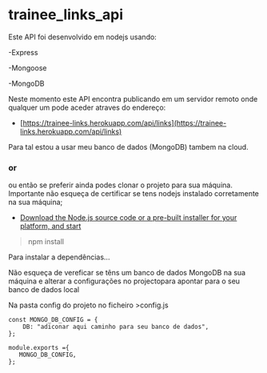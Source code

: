 # trainee_links_api

Este API foi desenvolvido em nodejs usando:

-Express

-Mongoose

-MongoDB


Neste momento este API encontra publicando em um servidor remoto onde qualquer um pode aceder atraves do  endereço:

- [https://trainee-links.herokuapp.com/api/links](https://trainee-links.herokuapp.com/api/links)

Para tal estou a usar meu banco de dados (MongoDB) tambem na cloud.

### or

ou então se preferir ainda podes clonar o projeto para sua máquina. Importante não esqueça de certificar se tens nodejs instalado corretamente na sua máquina;
- [Download the Node.js source code or a pre-built installer for your platform, and start](https://nodejs.org/en/download/)

>npm install

Para instalar a dependências...

Não esqueça de vereficar se têns um banco de dados MongoDB na sua máquina e alterar a configurações no projectopara apontar para o seu banco de dados local

Na pasta config do projeto no ficheiro >config.js

```
const MONGO_DB_CONFIG = {
    DB: "adiconar aqui caminho para seu banco de dados",
};

module.exports ={
   MONGO_DB_CONFIG, 
};

```



